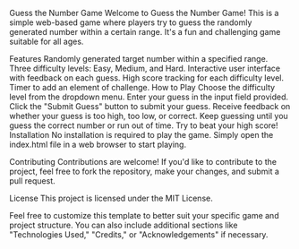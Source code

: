 
Guess the Number Game
Welcome to Guess the Number Game! This is a simple web-based game where players try to guess the randomly generated number within a certain range. It's a fun and challenging game suitable for all ages.

Features
Randomly generated target number within a specified range.
Three difficulty levels: Easy, Medium, and Hard.
Interactive user interface with feedback on each guess.
High score tracking for each difficulty level.
Timer to add an element of challenge.
How to Play
Choose the difficulty level from the dropdown menu.
Enter your guess in the input field provided.
Click the "Submit Guess" button to submit your guess.
Receive feedback on whether your guess is too high, too low, or correct.
Keep guessing until you guess the correct number or run out of time.
Try to beat your high score!
Installation
No installation is required to play the game. Simply open the index.html file in a web browser to start playing.

Contributing
Contributions are welcome! If you'd like to contribute to the project, feel free to fork the repository, make your changes, and submit a pull request.

License
This project is licensed under the MIT License.

Feel free to customize this template to better suit your specific game and project structure. You can also include additional sections like "Technologies Used," "Credits," or "Acknowledgements" if necessary.
